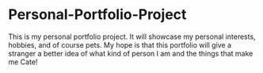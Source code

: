 # Personal-Portfolio-Project

This is my personal portfolio project. It will showcase my personal interests, hobbies, and of course pets. My hope is that this portfolio will give a stranger a better idea of what kind of person I am and the things that make me Cate!
